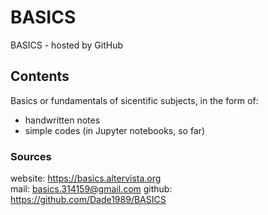 # BASICS
BASICS - hosted by GitHub

## Contents
Basics or fundamentals of sicentific subjects, in the form of:
- handwritten notes
- simple codes (in Jupyter notebooks, so far)


### Sources
website: https://basics.altervista.org  
mail: basics.314159@gmail.com
github: https://github.com/Dade1989/BASICS

<!--
facebook: https://www.facebook.com/basicsfb
youtube: https://www.youtube.com/channel/UCROl_YKhTIJbFrMF5MLBgow
telegram: https://t.me/basicschannel
-->
